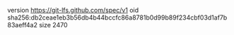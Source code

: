 version https://git-lfs.github.com/spec/v1
oid sha256:db2ceae1eb3b56db4b44bccfc86a8781b0d99b89f234cbf03d1af7b83aeff4a2
size 2470
